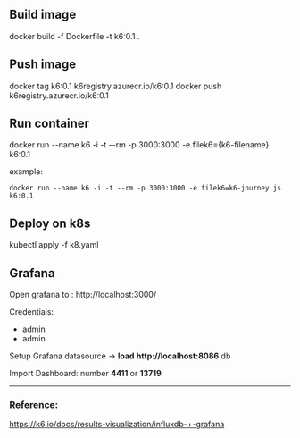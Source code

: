 ## Build image
docker build -f Dockerfile -t k6:0.1 .

## Push image
docker tag k6:0.1 k6registry.azurecr.io/k6:0.1
docker push k6registry.azurecr.io/k6:0.1

## Run container
docker run --name k6 -i -t --rm -p 3000:3000 -e filek6={k6-filename} k6:0.1

example:

```docker run --name k6 -i -t --rm -p 3000:3000 -e filek6=k6-journey.js k6:0.1```

## Deploy on k8s
kubectl apply -f k8.yaml

## Grafana
Open grafana to : http://localhost:3000/


Credentials:

- admin
- admin


Setup Grafana datasource -> **load** **http://localhost:8086** db


Import Dashboard: number **4411** or **13719**

---

### Reference:
https://k6.io/docs/results-visualization/influxdb-+-grafana